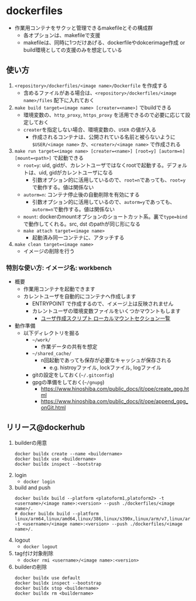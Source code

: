 dockerfiles
===

* 作業用コンテナをサクッと管理できるmakefileとその構成群
	* 各オプションは、makefileで支援
	* makefileは、同時に1つだけあげる、dockerfileやdokcerimage作成 or build環境としての支援のみを想定している

## 使い方

1. `<repository>/dockerfiles/<image name>/Dockerfile` を作成する
	* 含めるファイルがある場合は、`<repository>/dockerfiles/<image name>/files` 配下に入れておく
2. `make build target=<image name> [creater=<name>]` でbuildできる
	* 環境変数の、`http_proxy`, `https_proxy` を活用できるので必要に応じて設定しておく
	* `creater`を指定しない場合、環境変数の、`USER` の値が入る
		* 作成されるコンテナは、公開されている名前と被らないように`$USER/<image name>` か、`<creater>/<image name>` で作成される
3. `make run target=<image name> [creater=<name>] [root=y] [autorm=n] [mount=<path>]` で起動できる
	* `root=y`: uid, gidが、カレントユーザではなくrootで起動する。デフォルトは、uid, gidがカレントユーザになる
		* 引数オプション的に活用しているので、`root=n`であっても、`root=y`で動作する。値は関係ない
	* `autorm=n`: コンテナ停止後の自動削除を有効にする
		* 引数オプション的に活用しているので、`autorm=y`であっても、`autorm=n`で動作する。値は関係ない
	* `mount`: dockerのmountオプションのショートカット系。裏で`type=bind`で動作してくれる。src, dst のpathが同じ形になる
	* `make attach target=<image name>`
		* 起動済み同一コンテナに、アタッチする
4. `make clean target=<image name>`
	* イメージの削除を行う

### 特別な使い方: イメージ名: workbench

* 概要
	* 作業用コンテナを起動できます
	* カレントユーザを自動的にコンテナへ作成します
		* ENTRYPOINT で作成するので、イメージ上は反映されません
		* カレントユーザの環境変数ファイルをいくつかマウントもします
			* [ユーザ作成スクリプト ローカルマウントセクション一覧](../dockerfiles/workbench/add_local_user.sh#L21)
* 動作準備
	* 以下ディレクトリを掘る
		* `~/work/`
			* 作業データの共有を想定
		* `~/shared_cache/`
			* n回起動であっても保存が必要なキャッシュが保存される
				* e.g. histroyファイル, lockファイル, logファイル
		* gitの設定をしておく(`~/.gitconfig`)
		* gpgの準備をしておく(`~/gnupg`)
			* https://www.hinoshiba.com/public_docs/it/ope/create_gpg.html
			* https://www.hinoshiba.com/public_docs/it/ope/append_gpg_onGit.html

## リリース@dockerhub

1. builderの用意
	```
	docker buildx create --name <buildername>
	docker buildx use <buildername>
	docker buildx inspect --bootstrap
	```
2. login
	* `docker login`
3. build and push
	```
	docker buildx build --platform <platoform1,platoform2> -t <username>/<image name>:<version> --push ./dockerfiles/<image name>/.
	# docker buildx build --platform linux/arm64,linux/amd64,linux/386,linux/s390x,linux/arm/v7,linux/arm/v6 -t <username>/<image name>:<version> --push ./dockerfiles/<image name>/.
	```
4. logout
	* `docker logout`
1. tag付け対象削除
	* `docker rmi <username>/<image name>:<version>`
3. builderの削除
	```
	docker buildx use default
	docker buildx inspect --bootstrap
	docker buildx stop <buildername>
	docker buildx rm <buildername>
	```
